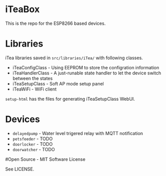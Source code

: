 # iTeaBox
This is the repo for the ESP8266 based devices.

# Libraries

iTea libraries saved in `src/libraries/iTea/` with following classes.

 * iTeaConfigClass - Using EEPROM to store the configration information
 * iTeaHandlerClass - A just-runable state handler to let the device switch between the states
 * iTeaSetupClass - Soft AP mode setup panel
 * iTeaWiFi - WiFi client

 `setup-html` has the files for generating iTeaSetupClass WebUI.

# Devices

 * `delayedpump` - Water level trigered relay with MQTT notification
 * `petsfeeder` - TODO
 * `doorlocker` - TODO
 * `doorwatcher` - TODO

#Open Source - MIT Software License

See LICENSE.
